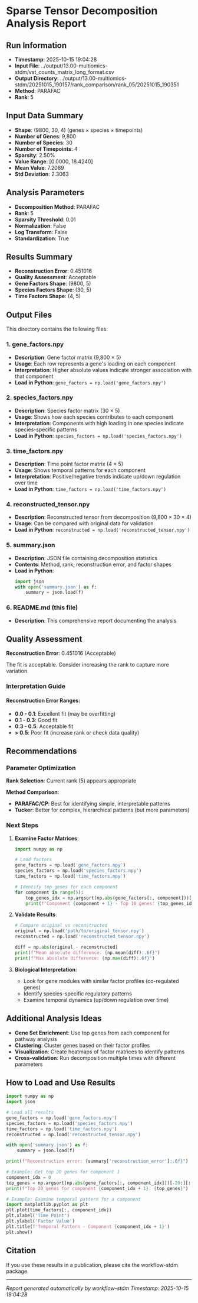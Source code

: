# Sparse Tensor Decomposition Analysis Report

## Run Information

- **Timestamp**: 2025-10-15 19:04:28
- **Input File**: ../output/13.00-multiomics-stdm/vst_counts_matrix_long_format.csv
- **Output Directory**: ../output/13.00-multiomics-stdm/20251015_190157/rank_comparison/rank_05/20251015_190351
- **Method**: PARAFAC
- **Rank**: 5

## Input Data Summary

- **Shape**: (9800, 30, 4) (genes × species × timepoints)
- **Number of Genes**: 9,800
- **Number of Species**: 30
- **Number of Timepoints**: 4
- **Sparsity**: 2.50%
- **Value Range**: [0.0000, 18.4240]
- **Mean Value**: 7.2089
- **Std Deviation**: 2.3063

## Analysis Parameters

- **Decomposition Method**: PARAFAC
- **Rank**: 5
- **Sparsity Threshold**: 0.01
- **Normalization**: False
- **Log Transform**: False
- **Standardization**: True

## Results Summary

- **Reconstruction Error**: 0.451016
- **Quality Assessment**: Acceptable
- **Gene Factors Shape**: (9800, 5)
- **Species Factors Shape**: (30, 5)
- **Time Factors Shape**: (4, 5)

## Output Files

This directory contains the following files:

### 1. **gene_factors.npy**
- **Description**: Gene factor matrix (9,800 × 5)
- **Usage**: Each row represents a gene's loading on each component
- **Interpretation**: Higher absolute values indicate stronger association with that component
- **Load in Python**: `gene_factors = np.load('gene_factors.npy')`

### 2. **species_factors.npy**
- **Description**: Species factor matrix (30 × 5)
- **Usage**: Shows how each species contributes to each component
- **Interpretation**: Components with high loading in one species indicate species-specific patterns
- **Load in Python**: `species_factors = np.load('species_factors.npy')`

### 3. **time_factors.npy**
- **Description**: Time point factor matrix (4 × 5)
- **Usage**: Shows temporal patterns for each component
- **Interpretation**: Positive/negative trends indicate up/down regulation over time
- **Load in Python**: `time_factors = np.load('time_factors.npy')`

### 4. **reconstructed_tensor.npy**
- **Description**: Reconstructed tensor from decomposition (9,800 × 30 × 4)
- **Usage**: Can be compared with original data for validation
- **Load in Python**: `reconstructed = np.load('reconstructed_tensor.npy')`

### 5. **summary.json**
- **Description**: JSON file containing decomposition statistics
- **Contents**: Method, rank, reconstruction error, and factor shapes
- **Load in Python**: 
  ```python
  import json
  with open('summary.json') as f:
      summary = json.load(f)
  ```

### 6. **README.md** (this file)
- **Description**: This comprehensive report documenting the analysis

## Quality Assessment

**Reconstruction Error**: 0.451016 (Acceptable)

The fit is acceptable. Consider increasing the rank to capture more variation.

### Interpretation Guide

#### Reconstruction Error Ranges:
- **0.0 - 0.1**: Excellent fit (may be overfitting)
- **0.1 - 0.3**: Good fit
- **0.3 - 0.5**: Acceptable fit
- **> 0.5**: Poor fit (increase rank or check data quality)

## Recommendations

### Parameter Optimization

**Rank Selection**: Current rank (5) appears appropriate

**Method Comparison**:
- **PARAFAC/CP**: Best for identifying simple, interpretable patterns
- **Tucker**: Better for complex, hierarchical patterns (but more parameters)

### Next Steps

1. **Examine Factor Matrices**:
   ```python
   import numpy as np
   
   # Load factors
   gene_factors = np.load('gene_factors.npy')
   species_factors = np.load('species_factors.npy')
   time_factors = np.load('time_factors.npy')
   
   # Identify top genes for each component
   for component in range(5):
       top_genes_idx = np.argsort(np.abs(gene_factors[:, component]))[-10:][::-1]
       print(f"Component {component + 1} - Top 10 genes: {top_genes_idx}")
   ```

2. **Validate Results**:
   ```python
   # Compare original vs reconstructed
   original = np.load('path/to/original_tensor.npy')
   reconstructed = np.load('reconstructed_tensor.npy')
   
   diff = np.abs(original - reconstructed)
   print(f"Mean absolute difference: {np.mean(diff):.6f}")
   print(f"Max absolute difference: {np.max(diff):.6f}")
   ```

3. **Biological Interpretation**:
   - Look for gene modules with similar factor profiles (co-regulated genes)
   - Identify species-specific regulatory patterns
   - Examine temporal dynamics (up/down regulation over time)

## Additional Analysis Ideas

- **Gene Set Enrichment**: Use top genes from each component for pathway analysis
- **Clustering**: Cluster genes based on their factor profiles
- **Visualization**: Create heatmaps of factor matrices to identify patterns
- **Cross-validation**: Run decomposition multiple times with different parameters

## How to Load and Use Results

```python
import numpy as np
import json

# Load all results
gene_factors = np.load('gene_factors.npy')
species_factors = np.load('species_factors.npy')
time_factors = np.load('time_factors.npy')
reconstructed = np.load('reconstructed_tensor.npy')

with open('summary.json') as f:
    summary = json.load(f)

print(f"Reconstruction error: {summary['reconstruction_error']:.6f}")

# Example: Get top 20 genes for component 1
component_idx = 0
top_genes = np.argsort(np.abs(gene_factors[:, component_idx]))[-20:][::-1]
print(f"Top 20 genes for component {component_idx + 1}: {top_genes}")

# Example: Examine temporal pattern for a component
import matplotlib.pyplot as plt
plt.plot(time_factors[:, component_idx])
plt.xlabel('Time Point')
plt.ylabel('Factor Value')
plt.title(f'Temporal Pattern - Component {component_idx + 1}')
plt.show()
```

## Citation

If you use these results in a publication, please cite the workflow-stdm package.

---

*Report generated automatically by workflow-stdm*
*Timestamp: 2025-10-15 19:04:28*
